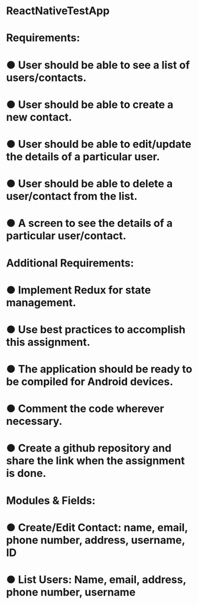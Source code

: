 # ReactNativeTestApp
# Requirements:
# ● User should be able to see a list of users/contacts.
# ● User should be able to create a new contact.
# ● User should be able to edit/update the details of a particular user.
# ● User should be able to delete a user/contact from the list.
# ● A screen to see the details of a particular user/contact.

# Additional Requirements:
# ● Implement Redux for state management.
# ● Use best practices to accomplish this assignment.
# ● The application should be ready to be compiled for Android devices.
# ● Comment the code wherever necessary.
# ● Create a github repository and share the link when the assignment is done.

# Modules & Fields:
# ● Create/Edit Contact: name, email, phone number, address, username, ID
# ● List Users: Name, email, address, phone number, username
